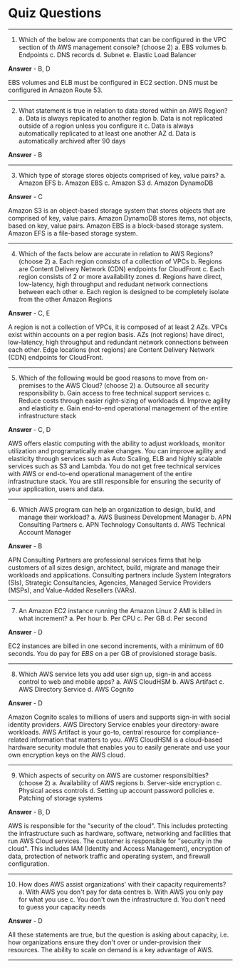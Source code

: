 # Quiz Questions

---

1. Which of the below are components that can be configured in the VPC section of th AWS management console? (choose 2)
   a. EBS volumes
   b. Endpoints
   c. DNS records
   d. Subnet
   e. Elastic Load Balancer

**Answer** - B, D

EBS volumes and ELB must be configured in EC2 section.
DNS must be configured in Amazon Route 53.

---

2. What statement is true in relation to data stored within an AWS Region?
   a. Data is always replicated to another region
   b. Data is not replicated outside of a region unless you configure it
   c. Data is always automatically replicated to at least one another AZ
   d. Data is automatically archived after 90 days

**Answer** - B

---

3. Which type of storage stores objects comprised of key, value pairs?
   a. Amazon EFS
   b. Amazon EBS
   c. Amazon S3
   d. Amazon DynamoDB

**Answer** - C

Amazon S3 is an object-based storage system that stores objects that are comprised of key, value pairs.
Amazon DynamoDB stores items, not objects, based on key, value pairs.
Amazon EBS is a block-based storage system.
Amazon EFS is a file-based storage system.

---

4. Which of the facts below are accurate in relation to AWS Regions? (choose 2)
   a. Each region consists of a collection of VPCs
   b. Regions are Content Delivery Network (CDN) endpoints for CloudFront
   c. Each region consists of 2 or more availability zones
   d. Regions have direct, low-latency, high throughput and redudant network connections between each other
   e. Each region is designed to be completely isolate from the other Amazon Regions

**Answer** - C, E

A region is not a collection of VPCs, it is composed of at least 2 AZs. VPCs exist within accounts on a per region basis.
AZs (not regions) have direct, low-latency, high throughput and redundant network connections between each other.
Edge locations (not regions) are Content Delivery Network (CDN) endpoints for CloudFront.

---

5. Which of the following would be good reasons to move from on-premises to the AWS Cloud? (choose 2)
   a. Outsource all security responsibility
   b. Gain access to free technical support services
   c. Reduce costs through easier right-sizing of workloads
   d. Improve agility and elasticity
   e. Gain end-to-end operational management of the entire infrastructure stack

**Answer** - C, D

AWS offers elastic computing with the ability to adjust workloads, monitor utilization and programatically make changes. You can improve agility and elasticity through services such as Auto Scaling, ELB and highly scalable services such as S3 and Lambda.
You do not get free technical services with AWS or end-to-end operational management of the entire infrastructure stack.
You are still responsible for ensuring the security of your application, users and data.

---

6. Which AWS program can help an organization to design, build, and manage their workload?
   a. AWS Business Development Manager
   b. APN Consulting Partners
   c. APN Technology Consultants
   d. AWS Technical Account Manager

**Answer** - B

APN Consulting Partners are professional services firms that help customers of all sizes design, architect, build, migrate and manage their workloads and applications. Consulting partners include System Integrators (SIs), Strategic Consultancies, Agencies, Managed Service Providers (MSPs), and Value-Added Resellers (VARs).

---

7. An Amazon EC2 instance running the Amazon Linux 2 AMI is billed in what increment?
   a. Per hour
   b. Per CPU
   c. Per GB
   d. Per second

**Answer** - D

EC2 instances are billed in one second increments, with a minimum of 60 seconds.
You do pay for _EBS_ on a per GB of provisioned storage basis.

---

8. Which AWS service lets you add user sign up, sign-in and access control to web and mobile apps?
   a. AWS CloudHSM
   b. AWS Artifact
   c. AWS Directory Service
   d. AWS Cognito

**Answer** - D

Amazon Cognito scales to millions of users and supports sign-in with social identity providers.
AWS Directory Service enables your directory-aware workloads.
AWS Artifact is your go-to, central resource for compliance-related information that matters to you.
AWS CloudHSM is a cloud-based hardware security module that enables you to easily generate and use your own encryption keys on the AWS cloud.

---

9. Which aspects of security on AWS are customer responsibilties? (choose 2)
   a. Availability of AWS regions
   b. Server-side encryption
   c. Physical acess controls
   d. Setting up account password policies
   e. Patching of storage systems

**Answer** - B, D

AWS is responsible for the "security of the cloud". This includes protecting the infrastructure such as hardware, software, networking and facilities that run AWS Cloud services.
The customer is responsible for "security in the cloud". This includes IAM (Identity and Access Management), encryption of data, protection of network traffic and operating system, and firewall configuration.

---

10. How does AWS assist organizations' with their capacity requirements?
    a. With AWS you don't pay for data centres
    b. With AWS you only pay for what you use
    c. You don't own the infrastructure
    d. You don't need to guess your capacity needs

**Answer** - D

All these statements are true, but the question is asking about capacity, i.e. how organizations ensure they don't over or under-provision their resources.
The ability to scale on demand is a key advantage of AWS.

---
